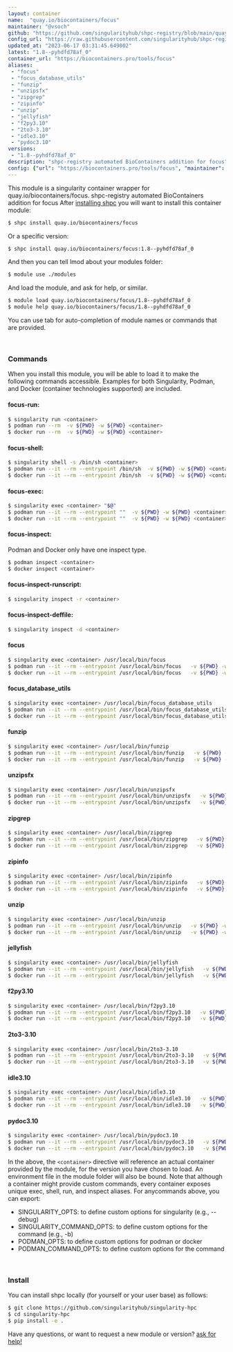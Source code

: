 ```yaml
---
layout: container
name:  "quay.io/biocontainers/focus"
maintainer: "@vsoch"
github: "https://github.com/singularityhub/shpc-registry/blob/main/quay.io/biocontainers/focus/container.yaml"
config_url: "https://raw.githubusercontent.com/singularityhub/shpc-registry/main/quay.io/biocontainers/focus/container.yaml"
updated_at: "2023-06-17 03:31:45.649002"
latest: "1.8--pyhdfd78af_0"
container_url: "https://biocontainers.pro/tools/focus"
aliases:
 - "focus"
 - "focus_database_utils"
 - "funzip"
 - "unzipsfx"
 - "zipgrep"
 - "zipinfo"
 - "unzip"
 - "jellyfish"
 - "f2py3.10"
 - "2to3-3.10"
 - "idle3.10"
 - "pydoc3.10"
versions:
 - "1.8--pyhdfd78af_0"
description: "shpc-registry automated BioContainers addition for focus"
config: {"url": "https://biocontainers.pro/tools/focus", "maintainer": "@vsoch", "description": "shpc-registry automated BioContainers addition for focus", "latest": {"1.8--pyhdfd78af_0": "sha256:3e57db6f0b34d28910ad2179efbaf7d4e514f0b966b34cf15bc2ae8d2d4a9517"}, "tags": {"1.8--pyhdfd78af_0": "sha256:3e57db6f0b34d28910ad2179efbaf7d4e514f0b966b34cf15bc2ae8d2d4a9517"}, "docker": "quay.io/biocontainers/focus", "aliases": {"focus": "/usr/local/bin/focus", "focus_database_utils": "/usr/local/bin/focus_database_utils", "funzip": "/usr/local/bin/funzip", "unzipsfx": "/usr/local/bin/unzipsfx", "zipgrep": "/usr/local/bin/zipgrep", "zipinfo": "/usr/local/bin/zipinfo", "unzip": "/usr/local/bin/unzip", "jellyfish": "/usr/local/bin/jellyfish", "f2py3.10": "/usr/local/bin/f2py3.10", "2to3-3.10": "/usr/local/bin/2to3-3.10", "idle3.10": "/usr/local/bin/idle3.10", "pydoc3.10": "/usr/local/bin/pydoc3.10"}}
---
```


This module is a singularity container wrapper for quay.io/biocontainers/focus.
shpc-registry automated BioContainers addition for focus
After [installing shpc](#install) you will want to install this container module:


```bash
$ shpc install quay.io/biocontainers/focus
```

Or a specific version:

```bash
$ shpc install quay.io/biocontainers/focus:1.8--pyhdfd78af_0
```

And then you can tell lmod about your modules folder:

```bash
$ module use ./modules
```

And load the module, and ask for help, or similar.

```bash
$ module load quay.io/biocontainers/focus/1.8--pyhdfd78af_0
$ module help quay.io/biocontainers/focus/1.8--pyhdfd78af_0
```

You can use tab for auto-completion of module names or commands that are provided.

<br>

### Commands

When you install this module, you will be able to load it to make the following commands accessible.
Examples for both Singularity, Podman, and Docker (container technologies supported) are included.

#### focus-run:

```bash
$ singularity run <container>
$ podman run --rm  -v ${PWD} -w ${PWD} <container>
$ docker run --rm  -v ${PWD} -w ${PWD} <container>
```

#### focus-shell:

```bash
$ singularity shell -s /bin/sh <container>
$ podman run --it --rm --entrypoint /bin/sh  -v ${PWD} -w ${PWD} <container>
$ docker run --it --rm --entrypoint /bin/sh  -v ${PWD} -w ${PWD} <container>
```

#### focus-exec:

```bash
$ singularity exec <container> "$@"
$ podman run --it --rm --entrypoint ""  -v ${PWD} -w ${PWD} <container> "$@"
$ docker run --it --rm --entrypoint ""  -v ${PWD} -w ${PWD} <container> "$@"
```

#### focus-inspect:

Podman and Docker only have one inspect type.

```bash
$ podman inspect <container>
$ docker inspect <container>
```

#### focus-inspect-runscript:

```bash
$ singularity inspect -r <container>
```

#### focus-inspect-deffile:

```bash
$ singularity inspect -d <container>
```


#### focus

```bash
$ singularity exec <container> /usr/local/bin/focus
$ podman run --it --rm --entrypoint /usr/local/bin/focus   -v ${PWD} -w ${PWD} <container> -c " $@"
$ docker run --it --rm --entrypoint /usr/local/bin/focus   -v ${PWD} -w ${PWD} <container> -c " $@"
```


#### focus_database_utils

```bash
$ singularity exec <container> /usr/local/bin/focus_database_utils
$ podman run --it --rm --entrypoint /usr/local/bin/focus_database_utils   -v ${PWD} -w ${PWD} <container> -c " $@"
$ docker run --it --rm --entrypoint /usr/local/bin/focus_database_utils   -v ${PWD} -w ${PWD} <container> -c " $@"
```


#### funzip

```bash
$ singularity exec <container> /usr/local/bin/funzip
$ podman run --it --rm --entrypoint /usr/local/bin/funzip   -v ${PWD} -w ${PWD} <container> -c " $@"
$ docker run --it --rm --entrypoint /usr/local/bin/funzip   -v ${PWD} -w ${PWD} <container> -c " $@"
```


#### unzipsfx

```bash
$ singularity exec <container> /usr/local/bin/unzipsfx
$ podman run --it --rm --entrypoint /usr/local/bin/unzipsfx   -v ${PWD} -w ${PWD} <container> -c " $@"
$ docker run --it --rm --entrypoint /usr/local/bin/unzipsfx   -v ${PWD} -w ${PWD} <container> -c " $@"
```


#### zipgrep

```bash
$ singularity exec <container> /usr/local/bin/zipgrep
$ podman run --it --rm --entrypoint /usr/local/bin/zipgrep   -v ${PWD} -w ${PWD} <container> -c " $@"
$ docker run --it --rm --entrypoint /usr/local/bin/zipgrep   -v ${PWD} -w ${PWD} <container> -c " $@"
```


#### zipinfo

```bash
$ singularity exec <container> /usr/local/bin/zipinfo
$ podman run --it --rm --entrypoint /usr/local/bin/zipinfo   -v ${PWD} -w ${PWD} <container> -c " $@"
$ docker run --it --rm --entrypoint /usr/local/bin/zipinfo   -v ${PWD} -w ${PWD} <container> -c " $@"
```


#### unzip

```bash
$ singularity exec <container> /usr/local/bin/unzip
$ podman run --it --rm --entrypoint /usr/local/bin/unzip   -v ${PWD} -w ${PWD} <container> -c " $@"
$ docker run --it --rm --entrypoint /usr/local/bin/unzip   -v ${PWD} -w ${PWD} <container> -c " $@"
```


#### jellyfish

```bash
$ singularity exec <container> /usr/local/bin/jellyfish
$ podman run --it --rm --entrypoint /usr/local/bin/jellyfish   -v ${PWD} -w ${PWD} <container> -c " $@"
$ docker run --it --rm --entrypoint /usr/local/bin/jellyfish   -v ${PWD} -w ${PWD} <container> -c " $@"
```


#### f2py3.10

```bash
$ singularity exec <container> /usr/local/bin/f2py3.10
$ podman run --it --rm --entrypoint /usr/local/bin/f2py3.10   -v ${PWD} -w ${PWD} <container> -c " $@"
$ docker run --it --rm --entrypoint /usr/local/bin/f2py3.10   -v ${PWD} -w ${PWD} <container> -c " $@"
```


#### 2to3-3.10

```bash
$ singularity exec <container> /usr/local/bin/2to3-3.10
$ podman run --it --rm --entrypoint /usr/local/bin/2to3-3.10   -v ${PWD} -w ${PWD} <container> -c " $@"
$ docker run --it --rm --entrypoint /usr/local/bin/2to3-3.10   -v ${PWD} -w ${PWD} <container> -c " $@"
```


#### idle3.10

```bash
$ singularity exec <container> /usr/local/bin/idle3.10
$ podman run --it --rm --entrypoint /usr/local/bin/idle3.10   -v ${PWD} -w ${PWD} <container> -c " $@"
$ docker run --it --rm --entrypoint /usr/local/bin/idle3.10   -v ${PWD} -w ${PWD} <container> -c " $@"
```


#### pydoc3.10

```bash
$ singularity exec <container> /usr/local/bin/pydoc3.10
$ podman run --it --rm --entrypoint /usr/local/bin/pydoc3.10   -v ${PWD} -w ${PWD} <container> -c " $@"
$ docker run --it --rm --entrypoint /usr/local/bin/pydoc3.10   -v ${PWD} -w ${PWD} <container> -c " $@"
```



In the above, the `<container>` directive will reference an actual container provided
by the module, for the version you have chosen to load. An environment file in the
module folder will also be bound. Note that although a container
might provide custom commands, every container exposes unique exec, shell, run, and
inspect aliases. For anycommands above, you can export:

 - SINGULARITY_OPTS: to define custom options for singularity (e.g., --debug)
 - SINGULARITY_COMMAND_OPTS: to define custom options for the command (e.g., -b)
 - PODMAN_OPTS: to define custom options for podman or docker
 - PODMAN_COMMAND_OPTS: to define custom options for the command

<br>

### Install

You can install shpc locally (for yourself or your user base) as follows:

```bash
$ git clone https://github.com/singularityhub/singularity-hpc
$ cd singularity-hpc
$ pip install -e .
```

Have any questions, or want to request a new module or version? [ask for help!](https://github.com/singularityhub/singularity-hpc/issues)